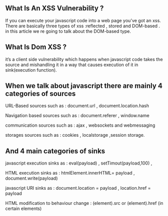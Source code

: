 ## What Is An XSS Vulnerability ?

If you can execute your javascript code into a web page you’ve got an xss.
There are basically three types of xss :reflected , stored and DOM-based .
in this article we re going to talk about the DOM-based type.

## What Is Dom XSS ?

it’s a client side vulnerability which happens when javascript code takes the source and mishandling
it in a way that causes execution of it in sink(execution function).

## When we talk about javascript there are mainly 4 categories of sources 

 URL-Based sources such as : document.url , document.location.hash
 
 Navigation based sources such as : document.referer , window.name
 
 communication sources such as : ajax , websockets and webmessaging
 
 storages sources such as : cookies , localstorage ,session storage.
 
 ## And 4 main categories of sinks 
 
  javascript execution sinks as : eval(payload) , setTimout(payload,100) , <div onclick=”payload”>
  
  HTML execution sinks as : htmlElement.innerHTML= payload , document.write(payload)
  
  javascript URI sinks as : document.location = payload , location.href = payload
  
  HTML modification to behaviour change : (element).src or (element).href (in certain elements)
